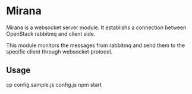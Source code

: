 # Mirana

Mirana is a websocket server module. It establishs a connection between OpenStack rabbitmq and client side.

This module monitors the messages from rabbitmq and send them to the specific client through websocket protocol.

## Usage
cp config.sample.js config.js
npm start